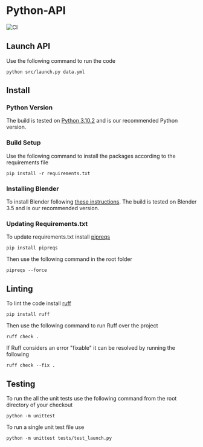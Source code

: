 # Python-API
![CI](https://github.com/Crop-Simulator/Python-API/actions/workflows/release-build.yml/badge.svg)

## Launch API
Use the following command to run the code
```commandline
python src/launch.py data.yml
```
## Install
### Python Version
The build is tested on [Python 3.10.2](https://www.python.org/downloads/release/python-3102/) and is our recommended Python version.

### Build Setup
Use the following command to install the packages according to the requirements file
```commandline
pip install -r requirements.txt
```
### Installing Blender
To install Blender following [these instructions](https://docs.blender.org/manual/en/latest/getting_started/installing/index.html). 
The build is tested on Blender 3.5 and is our recommended version.

### Updating Requirements.txt
To update requirements.txt install [pipreqs](https://github.com/bndr/pipreqs)
```commandline
pip install pipreqs
```
Then use the following command in the root folder
```commandline
pipreqs --force 
```
## Linting
To lint the code install [ruff](https://github.com/astral-sh/ruff)
```commandline
pip install ruff
```
Then use the following command to run Ruff over the project
```commandline
ruff check .
```
If Ruff considers an error "fixable" it can be resolved by running the following
```commandline
ruff check --fix .
```


## Testing
To run the all the unit tests use the following command from the root directory of your checkout
```commandline
python -m unittest
```

To run a single unit test file use 
```commandline
python -m unittest tests/test_launch.py
```